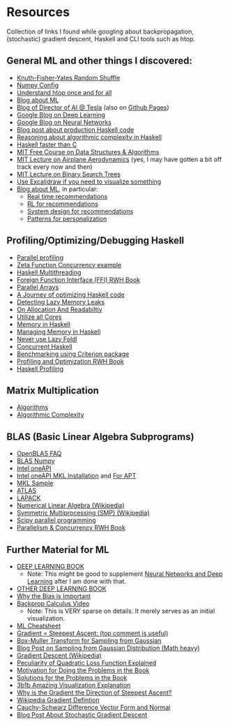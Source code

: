 # Resources
Collection of links I found while googling about backpropagation, (stochastic) gradient descent, Haskell and CLI tools such as htop.

## General ML and other things I discovered:
- [Knuth-Fisher-Yates Random Shuffle](https://en.wikipedia.org/wiki/Fisher%E2%80%93Yates_shuffle)
- [Numpy Config](https://github.com/numpy/numpy/blob/main/site.cfg.example)
- [Understand htop once and for all](https://peteris.rocks/blog/htop/)
- [Blog about ML](http://www.wildml.com/) 
- [Blog of Director of AI @ Tesla](https://karpathy.medium.com/) (also on [Github Pages](http://karpathy.github.io/))
- [Google Blog on Deep Learning](https://ai.googleblog.com/search/label/Deep%20Learning)
- [Google Blog on Neural Networks](https://ai.googleblog.com/search/label/Neural%20Networks)
- [Blog post about production Haskell code](https://lexi-lambda.github.io/blog/2019/11/05/parse-don-t-validate/)
- [Reasoning about algorithmic complexity in Haskell](https://softwareengineering.stackexchange.com/questions/363629/how-does-one-reason-about-algorithmic-complexity-in-haskell)
- [Haskell faster than C](https://lispcast.com/how-is-haskell-faster-than-c/)
- [MIT Free Course on Data Structures & Algorithms](https://www.youtube.com/watch?v=ZA-tUyM_y7s&list=PLUl4u3cNGP63EdVPNLG3ToM6LaEUuStEY&index=2)
- [MIT Lecture on Airplane Aerodynamics](https://www.youtube.com/watch?v=edLnZgF9mUg) (yes, I may have gotten a bit off track every now and then)
- [MIT Lecture on Binary Search Trees](https://www.youtube.com/watch?v=9Jry5-82I68)
- [Use Excalidraw if you need to visualize something](https://excalidraw.com/)
- [Blog about ML](https://eugeneyan.com/writing/), in particular:
	- [Real time recommendations](https://eugeneyan.com/writing/real-time-recommendations/)
	- [RL for recommendations](https://eugeneyan.com/writing/reinforcement-learning-for-recsys-and-search/)
	- [System design for recommendations](https://eugeneyan.com/writing/system-design-for-discovery/)
	- [Patterns for personalization](https://eugeneyan.com/writing/patterns-for-personalization/)

## Profiling/Optimizing/Debugging Haskell
- [Parallel profiling](https://wiki.haskell.org/ThreadScope)
- [Zeta Function Concurrency example](https://wiki.haskell.org/Concurrency_demos/Zeta)
- [Haskell Multithreading](https://stackoverflow.com/questions/5847642/haskell-lightweight-threads-overhead-and-use-on-multicores/5849482#5849482)
- [Foreign Function Interface (FFI) RWH Book](http://book.realworldhaskell.org/read/interfacing-with-c-the-ffi.html)
- [Parallel Arrays](https://www.tweag.io/blog/2017-11-16-repa/)
- [A Journey of optimizing Haskell code](https://chrispenner.ca/posts/wc)
- [Detecting Lazy Memory Leaks](https://stackoverflow.com/questions/61666819/haskell-how-to-detect-lazy-memory-leaks)
- [On Allocation And Readabiltiy](https://stackoverflow.com/questions/2026912/how-to-get-every-nth-element-of-an-infinite-list-in-haskell)
- [Utilize all Cores](https://stackoverflow.com/questions/39540247/haskell-parallel-program-not-utilizing-all-cores)
- [Memory in Haskell](https://blog.pusher.com/making-efficient-use-of-memory-in-haskell/)
- [Managing Memory in Haskell](https://www.channable.com/tech/lessons-in-managing-haskell-memory)
- [Never use Lazy Foldl](https://github.com/hasura/graphql-engine/pull/2933)
- [Concurrent Haskell](https://downloads.haskell.org/~ghc/latest/docs/html/users_guide/using-concurrent.html)
- [Benchmarking using Criterion package](https://hackage.haskell.org/package/criterion)
- [Profiling and Optimization RWH Book](http://book.realworldhaskell.org/read/profiling-and-optimization.html)
- [Haskell Profiling](https://www.tweag.io/blog/2020-01-30-haskell-profiling/)

## Matrix Multiplication
- [Algorithms](https://en.wikipedia.org/wiki/Matrix_multiplication_algorithm)
- [Algorithmic Complexity](https://en.wikipedia.org/wiki/Computational_complexity_of_matrix_multiplication)

## BLAS (Basic Linear Algebra Subprograms)
- [OpenBLAS FAQ](https://github.com/xianyi/OpenBLAS/wiki/faq)
- [BLAS Numpy](https://markus-beuckelmann.de/blog/boosting-numpy-blas.html)
- [Intel oneAPI](https://software.intel.com/content/www/us/en/develop/articles/oneapi-standalone-components.html)
- [Intel oneAPI MKL Installation](https://codeyarns.com/tech/2019-05-15-how-to-install-intel-mkl.html) and [For APT](https://software.intel.com/content/www/us/en/develop/documentation/installation-guide-for-intel-oneapi-toolkits-linux/top/installation/install-using-package-managers/apt.html)
- [MKL Sample](https://software.intel.com/content/www/us/en/develop/documentation/get-started-with-intel-oneapi-base-linux/top/run-a-sample-project-using-the-command-line.html)
- [ATLAS](http://math-atlas.sourceforge.net/)
- [LAPACK](https://www.netlib.org/lapack/lug/node11.html)
- [Numerical Linear Algebra (Wikipedia)](https://en.wikipedia.org/wiki/Numerical_linear_algebra)
- [Symmetric Multiprocessing (SMP) (Wikipedia)](https://en.wikipedia.org/wiki/Symmetric_multiprocessing)
- [Scipy parallel programming](https://scipy.github.io/old-wiki/pages/ParallelProgramming)
- [Parallelism & Concurrency RWH Book](http://book.realworldhaskell.org/read/concurrent-and-multicore-programming.html)

## Further Material for ML
- [DEEP LEARNING BOOK](https://www.deeplearningbook.org/)
	- Note: This might be good to supplement [Neural Networks and Deep Learning](http://neuralnetworksanddeeplearning.com/) after I am done with that.
- [OTHER DEEP LEARNING BOOK](http://deeplearning.stanford.edu/tutorial/)
- [Why the Bias is Important](https://stackoverflow.com/questions/2480650/what-is-the-role-of-the-bias-in-neural-networks)
- [Backprop Calculus Video](https://www.youtube.com/watch?v=tIeHLnjs5U8&list=PLZHQObOWTQDNU6R1_67000Dx_ZCJB-3pi&index=4)
	- Note: This is VERY sparse on details. It merely serves as an initial visualization.
- [ML Cheatsheet](https://ml-cheatsheet.readthedocs.io/en/latest/linear_algebra.html#matrix-multiplication)
- [Gradient = Steepest Ascent: (top comment is useful)](https://www.youtube.com/watch?v=TEB2z7ZlRAw)
- [Box-Muller Transform for Sampling from Gaussian](https://en.wikipedia.org/wiki/Box%E2%80%93Muller_transform)
- [Blog Post on Sampling from Gaussian Distribution (Math heavy)](https://bjlkeng.github.io/posts/sampling-from-a-normal-distribution/)
- [Gradient Descent (Wikipedia)](https://en.wikipedia.org/wiki/Gradient_descent)
- [Peculiarity of Quadratic Loss Function Explained](https://datascience.stackexchange.com/questions/52157/why-do-we-have-to-divide-by-2-in-the-ml-squared-error-cost-function)
- [Motivation for Doing the Problems in the Book](http://neuralnetworksanddeeplearning.com/exercises_and_problems.html)
- [Solutions for the Problems in the Book](https://github.com/nndl-solutions/NNDL-solutions/blob/master/notebooks/chap-1-using-neural-nets-to-recognize-handwritten-digits.ipynb)
- [3b1b Amazing Visualization Explanation](https://www.youtube.com/watch?v=aircAruvnKk&list=PLZHQObOWTQDNU6R1_67000Dx_ZCJB-3pi)
- [Why is the Gradient the Direction of Steepest Ascent?](https://math.stackexchange.com/questions/223252/why-is-gradient-the-direction-of-steepest-ascent)
- [Wikipedia Gradient Defintion](https://en.wikipedia.org/wiki/Gradient)
- [Cauchy-Schwarz Difference Vector Form and Normal](https://www.sciencedirect.com/topics/mathematics/cauchy-schwarz-inequality)
- [Blog Post About Stochastic Gradient Descent](http://www.samvitjain.com/blog/gradient-descent/)
